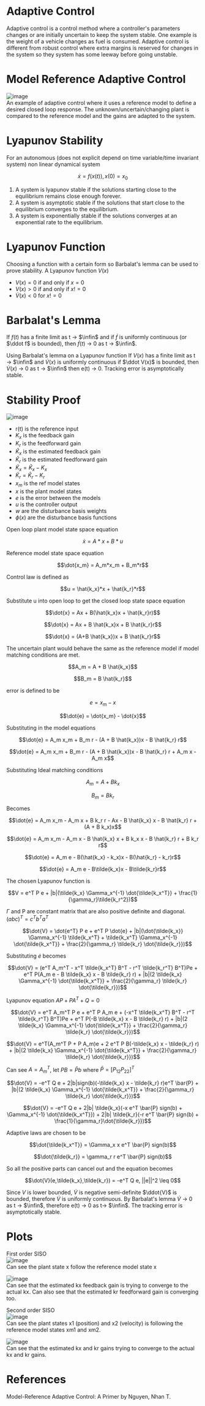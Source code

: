 # Adaptive Control
Adaptive control is a control method where a controller's parameters changes or are initially uncertain to keep the system stable. One example is the weight of a vehicle changes as fuel is consumed. Adaptive control is different from robust control where extra margins is reserved for changes in the system so they system has some leeway before going unstable.

# Model Reference Adaptive Control
![image](pics/direct-mrac-control-structure.png)\
An example of adaptive control where it uses a reference model to define a desired closed loop response. The unknown/uncertain/changing plant is compared to the reference model and the gains are adapted to the system.

# Lyapunov Stability
For an autonomous (does not explicit depend on time variable/time invariant system) non linear dynamical system

$$\dot x = f(x(t)), x(0) = x_0$$

1. A system is lyapunov stable if the solutions starting close to the equilibrium remains close enough forever.
2. A system is asymptotic stable if the solutions that start close to the equilibrium converges to the equilibrium.
3. A system is exponentially stable if the solutions converges at an exponential rate to the equilibrium.

# Lyapunov Function
Choosing a function with a certain form so Barbalat's lemma can be used to prove stability. A Lyapunov function $V(x)$ 

* $V(x) = 0$ if and only if $x = 0$
* $V(x) > 0$ if and only if $x != 0$
* $\dot V(x) < 0$ for $x != 0$

# Barbalat's Lemma
If $f(t)$ has a finite limit as t -> $\infin$ and if $\dot f$ is uniformly continuous (or $\ddot f$ is bounded), then $\dot f(t)$ -> 0 as t -> $\infin$.

Using Barbalat's lemma on a Lyapunov function
If $V(x)$ has a finite limit as t -> $\infin$ and $\dot V(x)$ is uniformly continuous if $\ddot V(x)$ is bounded, then $\dot V(x)$ -> 0 as t -> $\infin$ then e(t) -> 0. Tracking error is asymptotically stable.

# Stability Proof
![image](pics/direct-mrac-control-structure.png)

* r(t) is the reference input
* $K_x$ is the feedback gain
* $K_r$ is the feedforward gain
* $\hat K_x$ is the estimated feedback gain
* $\hat K_r$ is the estimated feedforward gain
* $\tilde K_x = \hat K_x - K_x$ 
* $\tilde K_r = \hat K_r - K_r$
* $x_m$ is the ref model states
* $x$ is the plant model states
* $e$ is the error between the models
* $u$ is the controller output
* $w$ are the disturbance basis weights
* $\phi(x)$ are the disturbance basis functions 

Open loop plant model state space equation

$$\dot x = A*x + B*u$$

Reference model state space equation

$$\dot{x_m} = A_m*x_m + B_m*r$$

Control law is defined as

$$u = \hat{k_x}*x + \hat{k_r}*r$$

Substitute u into open loop to get the closed loop state space equation 

$$\dot{x} = Ax + B(\hat{k_x}x + \hat{k_r}r)$$

$$\dot{x} = Ax + B \hat{k_x}x + B \hat{k_r}r$$

$$\dot{x} = (A+B \hat{k_x})x + B \hat{k_r}r$$

The uncertain plant would behave the same as the reference model if model matching conditions are met.

$$A_m = A + B \hat{k_x}$$

$$B_m = B \hat{k_r}$$

error is defined to be

$$e = x_m - x$$

$$\dot{e} = \dot{x_m} - \dot{x}$$

Substituting in the model equations

$$\dot{e} = A_m x_m + B_m r - (A + B \hat{k_x})x - B \hat{k_r} r$$

$$\dot{e} = A_m x_m + B_m r - (A + B \hat{k_x})x - B \hat{k_r} r + A_m x - A_m x$$

Substituting Ideal matching conditions

$$A_m = A + B k_x$$

$$B_m = B k_r$$

Becomes

$$\dot{e} = A_m x_m - A_m x + B k_r r - Ax - B \hat{k_x} x - B \hat{k_r} r + (A + B k_x)x$$

$$\dot{e} = A_m x_m - A_m x - B \hat{k_x} x + B k_x x - B \hat{k_r} r + B k_r r$$

$$\dot{e} = A_m e - B(\hat{k_x} - k_x)x - B(\hat{k_r} - k_r)r$$

$$\dot{e} = A_m e - B\tilde{k_x}x - B\tilde{k_r}r$$

The chosen Lyapunov function is

$$V = e^T P e + |b|(\tilde{k_x} \Gamma_x^{-1} \dot{\tilde{k_x^T}} + \frac{1}{\gamma_r}\tilde{k_r^2})$$

$\Gamma$ and P are constant matrix that are also positive definite and diagonal. $(abc)^T = c^T b^T a^T$

$$\dot{V} = \dot{e^T} P e + e^T P \dot{e} + |b|(\dot{\tilde{k_x}} \Gamma_x^{-1} \tilde{k_x^T} + \tilde{k_x^T} \Gamma_x^{-1} \dot{\tilde{k_x^T}} + \frac{2}{\gamma_r} \tilde{k_r} \dot{\tilde{k_r}})$$

Substituting $\dot e$ becomes

$$\dot{V} = (e^T A_m^T - x^T \tilde{k_x^T} B^T - r^T \tilde{k_r^T} B^T)Pe + e^T P(A_m e - B \tilde{k_x} x - B \tilde{k_r} r) + |b|(2 \tilde{k_x} \Gamma_x^{-1} \dot{\tilde{k_x^T}} + \frac{2}{\gamma_r} \tilde{k_r} \dot{\tilde{k_r}})$$

Lyapunov equation $AP + PA^T + Q = 0$

$$\dot{V} = e^T A_m^T P e + e^T P A_m e + (-x^T \tilde{k_x^T} B^T - r^T \tilde{k_r^T} B^T)Pe + e^T P(-B \tilde{k_x} x - B \tilde{k_r} r) + |b|(2 \tilde{k_x} \Gamma_x^{-1} \dot{\tilde{k_x^T}} + \frac{2}{\gamma_r} \tilde{k_r} \dot{\tilde{k_r}})$$

$$\dot{V} = e^T(A_m^T P + P A_m)e + 2 e^T P B(-\tilde{k_x} x - \tilde{k_r} r) + |b|(2 \tilde{k_x} \Gamma_x^{-1} \dot{\tilde{k_x^T}} + \frac{2}{\gamma_r} \tilde{k_r} \dot{\tilde{k_r}})$$

Can see $A = A_m^T$, let $PB = \bar{P}b$ where $\bar{P} = [P_{12} P_{22}]^T$

$$\dot{V} = -e^T Q e + 2|b|sign(b)(-\tilde{k_x} x - \tilde{k_r} r)e^T \bar{P} + |b|(2 \tilde{k_x} \Gamma_x^{-1} \dot{\tilde{k_x^T}} + \frac{2}{\gamma_r} \tilde{k_r} \dot{\tilde{k_r}})$$

$$\dot{V} = -e^T Q e + 2|b| \tilde{k_x}(-x e^T \bar{P} sign(b) + \Gamma_x^{-1} \dot{\tilde{k_x^T}}) + 2|b| \tilde{k_r}(-r e^T \bar{P} sign(b) + \frac{1}{\gamma_r}\dot{\tilde{k_r}})$$

Adaptive laws are chosen to be

$$\dot{\tilde{k_x^T}} = \Gamma_x x e^T \bar{P} sign(b)$$

$$\dot{\tilde{k_r}} = \gamma_r r e^T \bar{P} sign(b)$$

So all the positive parts can cancel out and the equation becomes

$$\dot{V}(e,\tilde{k_x},\tilde{k_r}) = -e^T Q e, ||e||^2 \leq 0$$

Since $V$ is lower bounded, $\dot{V}$ is negative semi-definite $\ddot{V}$ is bounded, therefore $\dot{V}$ is uniformly continuous. By Barbalat's lemma $\dot{V}$ -> 0 as t -> $\infin$, therefore e(t) -> 0 as t-> $\infin$. The tracking error is asymptotically stable.

# Plots
First order SISO\
![image](plots/1st_response.png)\
Can see the plant state x follow the reference model state x

![image](plots/1st_parameters.png)\
Can see that the estimated kx feedback gain is trying to converge to the actual kx. Can also see that the estimated kr feedforward gain is converging too. 

Second order SISO\
![image](plots/2nd_response.png)\
Can see the plant states x1 (position) and x2 (velocity) is following the reference model states xm1 and xm2.

![image](plots/2nd_parameters.png)\
Can see that the estimated kx and kr gains trying to converge to the actual kx and kr gains.

# References
Model-Reference Adaptive Control: A Primer by Nguyen, Nhan T.
